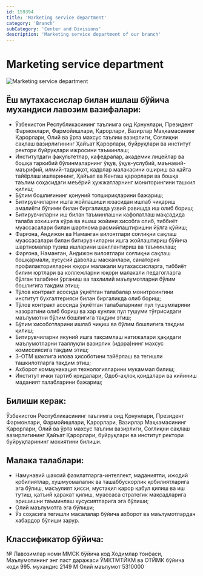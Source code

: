 ```yaml
---
id: 159394
title: 'Marketing service department'
category: 'Branch'
subCategory: 'Center and Divisions'
description: 'Marketing service department of our branch'
---
```


# Marketing service department

![Marketing service department](/page/159394/photo_2021-02-01_13-33-24.jpg)

## Ёш мутахассислар билан ишлаш бўйича мухандиси лавозим вазифалари:

- Ўзбекистон Республикасининг таълимга оид Қонунлари, Президент Фармонлари, Фармойишлари, Қарорлари, Вазирлар Маҳкамасининг Қарорлари, Олий ва ўрта махсус таълим вазирлиги, Соғлиқни сақлаш вазирлигининг Ҳайъат Қарорлари, буйруқлари ва институт ректори буйруқлари ижросини таъминлаш;
- Институтдаги факультетлар, кафедралар, академик лицейлар ва бошқа таркибий бўлинмаларнинг ўқув, ўқув-услубий, маънавий-маърифий, илмий-тадқиқот, кадрлар малакасини ошириш ва қайта тайёрлаш ишларининг, Ҳайъат ва Кенгаш қарорлари ва бошқа таълим соҳасидаги меъёрий ҳужжатларнинг мониторингини ташкил қилиш;
- Бўлим бошлиғининг қонуний топшириқларини бажариш;
- Битирувчиларни ишга жойлашиши юзасидан ишлаб чиқариш амалиёти бўлими билан биргаликда узвий равишда иш олиб бориш;
- Битирувчиларни иш билан таъминлашни кафолатлаш мақсадида талаба хохишига кўра ва яшаш жойини хисобга олиб, тиббиёт муассасалари билан шартнома расмийлаштиришни йўлга қўйиш;
- Фарғона, Андижон ва Наманган вилоятлари соғлиқни сақлаш муассасалари билан битирувчиларни ишга жойлаштириш бўйича шартномалар тузиш ишларини шакллантириш ва таъминлаш;
- Фарғона, Наманган, Андижон вилоятлари соғлиқни сақлаш бошқармали, хусусий даволаш масканлари, санатория профилакторияларни юқори малакали мутахассисларга, тиббиёт билим юртлари ва коллежларни юқори малакали педагогларга бўлган талабини ўрганиш ва тахлилий маълумотларни бўлим бошлиғига тақдим этиш;
- Тўлов контракт асосида ўқиётган талабалар монитроингини институт бухгалтерияси билан биргаликда олиб бориш;
- Тўлов контракт асосида ўқиётган талабаларнинг пул тушумларини назоратини олиб бориш ва хар кунлик пул тушуми тўғрисидаги маълумотни бўлим бошлиғига тақдим этиш;
- Бўлим хисоботларини ишлаб чиқиш ва бўлим бошлиғига тақдим қилиш;
- Битирувчиларни якуний ишга тақсимлаш натижалари ҳақидаги маълумотларни тааллуқли вазирлик (идора)нинг махсус комиссиясига тақдим этиш;
- 3-ОТМ шаклига илова ҳисоботини тайёрлаш ва тегишли ташкилотларга тақдим этиш;
- Ахборот коммунакация технологияларини мукаммал билиш;
- Институт ички тартиб қоидалари, Одоб-аҳлоқ қоидалари ва кийиниш маданият талабларини бажариш;

## Билиши керак:

Ўзбекистон Республикасининг таълимга оид Қонунлари, Президент Фармонлари, Фармойишлари, Қарорлари, Вазирлар Маҳкамасининг Қарорлари, Олий ва ўрта махсус таълим вазирлиги, Соғлиқни сақлаш вазирлигининг Ҳайъат Қарорлари, буйруқлари ва институт ректори буйруқларининг мохиятини билиши.

## Малака талаблари:

- Намунавий шахсий фазилатларга-интеллект, маданиятли, ижодий қобилиятлар, хушмуомалалик ва ташаббускорлик қобилиятларига эга бўлиш, масъулият ҳисси, мустақил қарор қабул қилиш ва иш тутиш, қатъий ҳаракат қилиш, муассаса стратегик мақсадларига эришишни таъминлаш хусусиятларига эга бўлиши; 
- Олий маълумотга эга бўлиши;
- Ўз соҳасига тегишли масалалар бўйича ахборот ва маълумотлардан хабардор бўлиши зарур.

## Классификатор бўйича:

№ Лавозимлар номи ММСК бўйича код
Ходимлар тоифаси, Маълумотининг энг паст даражаси ЎМКТМТЙКМ ва ОТЙМК бўйича коди
995. мухандис 2149 М Олий маълумот 5310000
